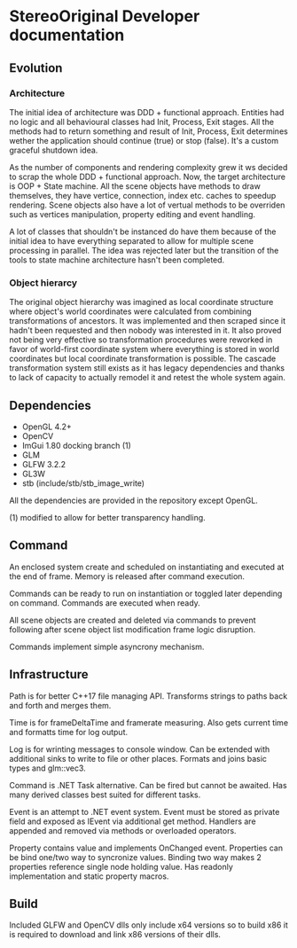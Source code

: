 # StereoOriginal Developer documentation
## Evolution
### Architecture
The initial idea of architecture was DDD + functional approach.
Entities had no logic and all behavioural classes had Init, Process, Exit stages.
All the methods had to return something and result of Init, Process, Exit determines wether the application should continue (true) or stop (false).
It's a custom graceful shutdown idea.

As the number of components and rendering complexity grew it ws decided to scrap the whole DDD + functional approach.
Now, the target architecture is OOP + State machine.
All the scene objects have methods to draw themselves, they have vertice, connection, index etc. caches to speedup rendering.
Scene objects also have a lot of vertual methods to be overriden such as vertices manipulation, property editing and event handling.

A lot of classes that shouldn't be instanced do have them because of the initial idea to have everything separated to allow for multiple scene processing in parallel.
The idea was rejected later but the transition of the tools to state machine architecture hasn't been completed.

### Object hierarcy
The original object hierarchy was imagined as local coordinate structure where object's world coordinates were calculated from combining transformations of ancestors.
It was implemented and then scraped since it hadn't been requested and then nobody was interested in it.
It also proved not being very effective so transformation procedures were reworked in favor of world-first coordinate system where everything is stored in world coordinates but local coordinate transformation is possible.
The cascade transformation system still exists as it has legacy dependencies and thanks to lack of capacity to actually remodel it and retest the whole system again.

## Dependencies
- OpenGL 4.2+
- OpenCV
- ImGui 1.80 docking branch (1)
- GLM
- GLFW 3.2.2
- GL3W
- stb (include/stb/stb_image_write)

All the dependencies are provided in the repository except OpenGL.

(1) modified to allow for better transparency handling.

## Command
An enclosed system create and scheduled on instantiating and executed at the end of frame.
Memory is released after command execution.

Commands can be ready to run on instantiation or toggled later depending on command.
Commands are executed when ready.

All scene objects are created and deleted via commands to prevent following after scene object list modification frame logic disruption.

Commands implement simple asyncrony mechanism.

## Infrastructure
Path is for better C++17 file managing API.
Transforms strings to paths back and forth and merges them.

Time is for frameDeltaTime and framerate measuring.
Also gets current time and formatts time for log output.

Log is for wrinting messages to console window.
Can be extended with additional sinks to write to file or other places.
Formats and joins basic types and glm::vec3.

Command is .NET Task alternative.
Can be fired but cannot be awaited.
Has many derived classes best suited for different tasks.

Event is an attempt to .NET event system.
Event must be stored as private field and exposed as IEvent via additional get method.
Handlers are appended and removed via methods or overloaded operators.

Property contains value and implements OnChanged event.
Properties can be bind one/two way to syncronize values.
Binding two way makes 2 properties reference single node holding value.
Has readonly implementation and static property macros.

## Build
Included GLFW and OpenCV dlls only include x64 versions so to build x86 it is required to download and link x86 versions of their dlls.